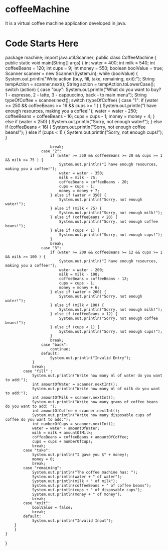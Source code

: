 # coffeeMachine
It is a virtual coffee machine application developed in java.


# Code Starts Here


package machine;
import java.util.Scanner;
public class CoffeeMachine {
    public static void main(String[] args) {
        int water = 400;
        int milk = 540;
        int coffeeBeans = 120;
        int cups = 9;
        int money = 550;
        boolean boolValue = true;
        Scanner scanner = new Scanner(System.in);
        while (boolValue) {
        System.out.println("Write action (buy, fill, take, remaining, exit):");
        String tempAction = scanner.next();
        String action = tempAction.toLowerCase();
        switch (action) {
            case "buy":
                System.out.println("What do you want to buy? 1 - espresso, 2 - latte, 3 - cappuccino, back - to main menu");
                String typeOfCoffee = scanner.next();
                switch (typeOfCoffee) {
                    case "1":
                        if (water >= 250 && coffeeBeans >= 16 && cups >= 1 ) {
                            System.out.println("I have enough resources, making you a coffee!");
                            water = water - 250;
                            coffeeBeans = coffeeBeans - 16;
                            cups = cups - 1;
                            money = money + 4;
                        } else if (water < 250) {
                            System.out.println("Sorry, not enough water!");
                        } else if (coffeeBeans < 16) {
                            System.out.println("Sorry, not enough coffee beans!");
                        } else if (cups < 1) {
                            System.out.println("Sorry, not enough cups!");
                        }
                        
                        break;
                    case "2":
                        if (water >= 350 && coffeeBeans >= 20 && cups >= 1 && milk >= 75 ) {
                            System.out.println("I have enough resources, making you a coffee!");
                            water = water - 350;
                            milk = milk - 75;
                            coffeeBeans = coffeeBeans - 20;
                            cups = cups - 1;
                            money = money + 7;
                        } else if (water < 350) {
                            System.out.println("Sorry, not enough water!");
                        } else if (milk < 75) {
                            System.out.println("Sorry, not enough milk!");
                        } else if (coffeeBeans < 20) {
                            System.out.println("Sorry, not enough coffee beans!");
                        } else if (cups < 1) {
                            System.out.println("Sorry, not enough cups!");
                        }
                        break;
                    case "3":
                        if (water >= 200 && coffeeBeans >= 12 && cups >= 1 && milk >= 100 ) {
                            System.out.println("I have enough resources, making you a coffee!");
                            water = water - 200;
                            milk = milk - 100;
                            coffeeBeans = coffeeBeans - 12;
                            cups = cups - 1;
                            money = money + 6;
                        } else if (water < 200) {
                            System.out.println("Sorry, not enough water!");
                        } else if (milk < 100) {
                            System.out.println("Sorry, not enough milk!");
                        } else if (coffeeBeans < 12) {
                            System.out.println("Sorry, not enough coffee beans!");
                        } else if (cups < 1) {
                            System.out.println("Sorry, not enough cups!");
                        }
                        break;
                    case "back":
                        continue;
                    default:
                        System.out.println("Invalid Entry");
                }
                break;
            case "fill" :
                System.out.println("Write how many ml of water do you want to add:");
                int amountOfWater = scanner.nextInt();
                System.out.println("Write how many ml of milk do you want to add:");
                int amountOfMilk = scanner.nextInt();
                System.out.println("Write how many grams of coffee beans do you want to add: ");
                int amountOfCoffee = scanner.nextInt();
                System.out.println("Write how many disposable cups of coffee do you want to add:");
                int numberOfCups = scanner.nextInt();
                water = water + amountOfWater;
                milk = milk + amountOfMilk;
                coffeeBeans = coffeeBeans + amountOfCoffee;
                cups = cups + numberOfCups;
                break;
            case "take":
                System.out.println("I gave you $" + money);
                money = 0;
                break;
            case "remaining":
                System.out.println("The coffee machine has: ");
                System.out.println(water + " of water");
                System.out.println(milk + " of milk");
                System.out.println(coffeeBeans + " of coffee beans");
                System.out.println(cups + " of disposable cups");
                System.out.println(money + " of money");
                break;
            case "exit":
                boolValue = false;
                break;
            default:
                System.out.println("Invalid Input");
        }
        }
    }
}

